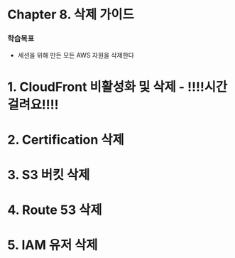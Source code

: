 # Chapter 8. 삭제 가이드
### 학습목표
- 세션을 위해 만든 모든 AWS 자원을 삭제한다

# 1. CloudFront 비활성화 및 삭제 - !!!!시간걸려요!!!!
# 2. Certification 삭제
# 3. S3 버킷 삭제
# 4. Route 53 삭제
# 5. IAM 유저 삭제
